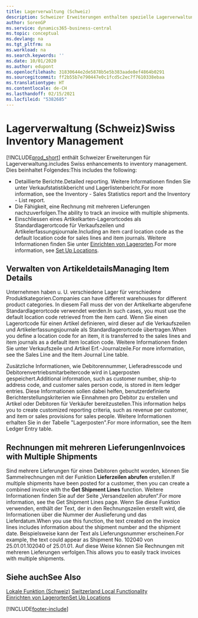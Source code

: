 ```yaml
---
title: Lagerverwaltung (Schweiz)
description: Schweizer Erweiterungen enthalten spezielle Lagerverwaltungsfunktionen.
author: SorenGP
ms.service: dynamics365-business-central
ms.topic: conceptual
ms.devlang: na
ms.tgt_pltfrm: na
ms.workload: na
ms.search.keywords: ''
ms.date: 10/01/2020
ms.author: edupont
ms.openlocfilehash: 31830644e2de5878b5e5b383aade8ef4864b0291
ms.sourcegitcommit: ff2b55b7e790447e0c1fcd5c2ec7f7610338ebaa
ms.translationtype: HT
ms.contentlocale: de-CH
ms.lasthandoff: 02/15/2021
ms.locfileid: "5382685"
---
```

# <a name="swiss-inventory-management"></a><span data-ttu-id="a926a-103">Lagerverwaltung (Schweiz)</span><span class="sxs-lookup"><span data-stu-id="a926a-103">Swiss Inventory Management</span></span>
[!INCLUDE[prod_short](../../includes/prod_short.md)] <span data-ttu-id="a926a-104">enthält Schweizer Erweiterungen für Lagerverwaltung.</span><span class="sxs-lookup"><span data-stu-id="a926a-104">includes Swiss enhancements to inventory management.</span></span> <span data-ttu-id="a926a-105">Dies beinhaltet Folgendes:</span><span class="sxs-lookup"><span data-stu-id="a926a-105">This includes the following:</span></span>  

- <span data-ttu-id="a926a-106">Detaillierte Berichte.</span><span class="sxs-lookup"><span data-stu-id="a926a-106">Detailed reporting.</span></span>  <span data-ttu-id="a926a-107">Weitere Informationen finden Sie unter Verkaufstatistikbericht und Lagerlistenbericht.</span><span class="sxs-lookup"><span data-stu-id="a926a-107">For more information, see the Inventory - Sales Statistics report and the Inventory - List report.</span></span>  
- <span data-ttu-id="a926a-108">Die Fähigkeit, eine Rechnung mit mehreren Lieferungen nachzuverfolgen.</span><span class="sxs-lookup"><span data-stu-id="a926a-108">The ability to track an invoice with multiple shipments.</span></span>  
- <span data-ttu-id="a926a-109">Einschliessen eines Artikelkarten-Lagerortcodes als Standardlagerortcode für Verkaufszeilen und Artikelerfassungsjournale.</span><span class="sxs-lookup"><span data-stu-id="a926a-109">Including an item card location code as the default location code for sales lines and item journals.</span></span> <span data-ttu-id="a926a-110">Weitere Informationen finden Sie unter [Einrichten von Lagerorten](../../inventory-how-setup-locations.md).</span><span class="sxs-lookup"><span data-stu-id="a926a-110">For more information, see [Set Up Locations](../../inventory-how-setup-locations.md).</span></span>

## <a name="managing-item-details"></a><span data-ttu-id="a926a-111">Verwalten von Artikeldetails</span><span class="sxs-lookup"><span data-stu-id="a926a-111">Managing Item Details</span></span>  
<span data-ttu-id="a926a-112">Unternehmen haben u. U. verschiedene Lager für verschiedene Produktkategorien.</span><span class="sxs-lookup"><span data-stu-id="a926a-112">Companies can have different warehouses for different product categories.</span></span> <span data-ttu-id="a926a-113">In diesem Fall muss der von der Artikelkarte abgerufene Standardlagerortcode verwendet werden.</span><span class="sxs-lookup"><span data-stu-id="a926a-113">In such cases, you must use the default location code retrieved from the item card.</span></span> <span data-ttu-id="a926a-114">Wenn Sie einen Lagerortcode für einen Artikel definieren, wird dieser auf die Verkaufszeilen und Artikelerfassungsjournale als Standardlagerortcode übertragen.</span><span class="sxs-lookup"><span data-stu-id="a926a-114">When you define a location code for an item, it is transferred to the sales lines and item journals as a default item location code.</span></span> <span data-ttu-id="a926a-115">Weitere Informationen finden Sie unter Verkaufszeile und Artikel Erf.-Journalzeile.</span><span class="sxs-lookup"><span data-stu-id="a926a-115">For more information, see the Sales Line and the Item Journal Line table.</span></span>  

<span data-ttu-id="a926a-116">Zusätzliche Informationen, wie Debitorennummer, Lieferadresscode und Debitorenvertriebsmitarbeitercode wird in Lagerposten gespeichert.</span><span class="sxs-lookup"><span data-stu-id="a926a-116">Additional information, such as customer number, ship-to address code, and customer sales person code, is stored in item ledger entries.</span></span> <span data-ttu-id="a926a-117">Diese Informationen sollen dabei helfen, benutzerdefinierte Berichterstellungskriterien wie Einnahmen pro Debitor zu erstellen und Artikel oder Debitoren für Verkäufer bereitzustellen.</span><span class="sxs-lookup"><span data-stu-id="a926a-117">This information helps you to create customized reporting criteria, such as revenue per customer, and item or sales provisions for sales people.</span></span> <span data-ttu-id="a926a-118">Weitere Informationen erhalten Sie in der Tabelle "Lagerposten".</span><span class="sxs-lookup"><span data-stu-id="a926a-118">For more information, see the Item Ledger Entry table.</span></span>  

## <a name="invoices-with-multiple-shipments"></a><span data-ttu-id="a926a-119">Rechnungen mit mehreren Lieferungen</span><span class="sxs-lookup"><span data-stu-id="a926a-119">Invoices with Multiple Shipments</span></span>  
<span data-ttu-id="a926a-120">Sind mehrere Lieferungen für einen Debitoren gebucht worden, können Sie Sammelrechnungen mit der Funktion **Lieferzeilen abrufen** erstellen.</span><span class="sxs-lookup"><span data-stu-id="a926a-120">If multiple shipments have been posted for a customer, then you can create a combined invoice with the **Get Shipment Lines** function.</span></span> <span data-ttu-id="a926a-121">Weitere Informationen finden Sie auf der Seite „Versandzeilen abrufen“.</span><span class="sxs-lookup"><span data-stu-id="a926a-121">For more information, see the Get Shipment Lines page.</span></span> <span data-ttu-id="a926a-122">Wenn Sie diese Funktion verwenden, enthält der Text, der in den Rechnungszeilen erstellt wird, die Informationen über die Nummer der Auslieferung und das Lieferdatum.</span><span class="sxs-lookup"><span data-stu-id="a926a-122">When you use this function, the text created on the invoice lines includes information about the shipment number and the shipment date.</span></span> <span data-ttu-id="a926a-123">Beispielsweise kann der Text als Lieferungsnummer erscheinen.</span><span class="sxs-lookup"><span data-stu-id="a926a-123">For example, the text could appear as Shipment No.</span></span> <span data-ttu-id="a926a-124">102040 von 25.01.01.</span><span class="sxs-lookup"><span data-stu-id="a926a-124">102040 of 25.01.01.</span></span> <span data-ttu-id="a926a-125">Auf diese Weise können Sie Rechnungen mit mehreren Lieferungen verfolgen.</span><span class="sxs-lookup"><span data-stu-id="a926a-125">This allows you to easily track invoices with multiple shipments.</span></span>  

## <a name="see-also"></a><span data-ttu-id="a926a-126">Siehe auch</span><span class="sxs-lookup"><span data-stu-id="a926a-126">See Also</span></span>  
 <span data-ttu-id="a926a-127">[Lokale Funktion (Schweiz)](switzerland-local-functionality.md) </span><span class="sxs-lookup"><span data-stu-id="a926a-127">[Switzerland Local Functionality](switzerland-local-functionality.md) </span></span>  
 [<span data-ttu-id="a926a-128">Einrichten von Lagerorten</span><span class="sxs-lookup"><span data-stu-id="a926a-128">Set Up Locations</span></span>](../../inventory-how-setup-locations.md)


[!INCLUDE[footer-include](../../includes/footer-banner.md)]
